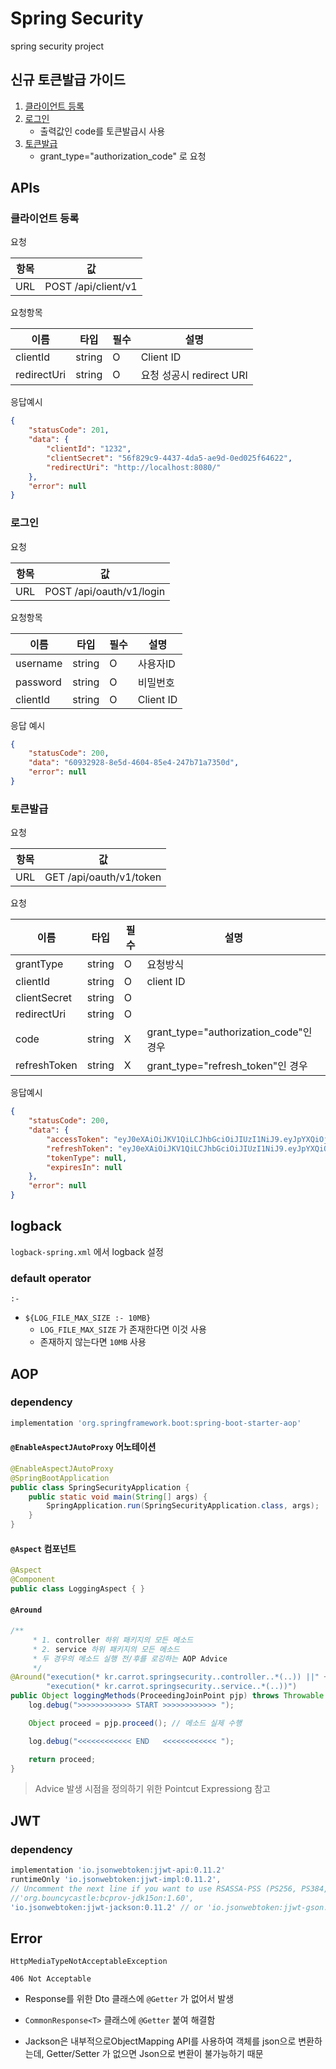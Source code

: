 # Spring Security

spring security project

## 신규 토큰발급 가이드

1. [클라이언트 등록](#클라이언트-등록)
2. [로그인](#로그인)
   - 출력값인 code를 토큰발급시 사용
3. [토큰발급](#토큰발급)
   - grant_type="authorization_code" 로 요청 

## APIs

### 클라이언트 등록

요청

| 항목 | 값                  |
| ---- | ------------------- |
| URL  | POST /api/client/v1 |

요청항목

| 이름        | 타입   | 필수 | 설명                     |
| ----------- | ------ | ---- | ------------------------ |
| clientId    | string | O    | Client ID                |
| redirectUri | string | O    | 요청 성공시 redirect URI |

응답예시

```json
{
    "statusCode": 201,
    "data": {
        "clientId": "1232",
        "clientSecret": "56f829c9-4437-4da5-ae9d-0ed025f64622",
        "redirectUri": "http://localhost:8080/"
    },
    "error": null
}
```

### 로그인

요청

| 항목 | 값                       |
| ---- | ------------------------ |
| URL  | POST /api/oauth/v1/login |

요청항목

| 이름     | 타입   | 필수 | 설명      |
| -------- | ------ | ---- | --------- |
| username | string | O    | 사용자ID  |
| password | string | O    | 비밀번호  |
| clientId | string | O    | Client ID |

응답 예시

```json
{
    "statusCode": 200,
    "data": "60932928-8e5d-4604-85e4-247b71a7350d",
    "error": null
}
```

### 토큰발급

요청

| 항목 | 값                      |
| ---- | ----------------------- |
| URL  | GET /api/oauth/v1/token |

요청

| 이름         | 타입   | 필수 | 설명                                   |
| ------------ | ------ | ---- | -------------------------------------- |
| grantType    | string | O    | 요청방식                               |
| clientId     | string | O    | client ID                              |
| clientSecret | string | O    |                                        |
| redirectUri  | string | O    |                                        |
| code         | string | X    | grant_type="authorization_code"인 경우 |
| refreshToken | string | X    | grant_type="refresh_token"인 경우      |

응답예시

```json
{
    "statusCode": 200,
    "data": {
        "accessToken": "eyJ0eXAiOiJKV1QiLCJhbGciOiJIUzI1NiJ9.eyJpYXQiOjE2MzU4NDA5NDgsImV4cCI6MTYzNTg0Mjc0OCwiU0VTU0lPTl9JRCI6ImJhZWFlZTUxLTQ0Y2YtNGY4Zi1iNGM0LTcxZDcyZGJiZWQ1ZiJ9.MCk9w2aLwgGxzOixIahG0eWeXonF6HdBwcGuufz3_2M",
        "refreshToken": "eyJ0eXAiOiJKV1QiLCJhbGciOiJIUzI1NiJ9.eyJpYXQiOjE2MzU4NDA5NDgsImV4cCI6MTYzNTg1MTc0OCwiU0VTU0lPTl9JRCI6ImJhZWFlZTUxLTQ0Y2YtNGY4Zi1iNGM0LTcxZDcyZGJiZWQ1ZiJ9.yyBX5b_E4ukBWHMFCZGEclmyL_MAgZObwTikml4ndTQ",
        "tokenType": null,
        "expiresIn": null
    },
    "error": null
}
```



## logback

`logback-spring.xml` 에서 logback 설정

### default operator

`:-`

- `${LOG_FILE_MAX_SIZE :- 10MB}`
  - `LOG_FILE_MAX_SIZE` 가 존재한다면 이것 사용
  - 존재하지 않는다면 `10MB` 사용



## AOP

### dependency

```build.gradle
implementation 'org.springframework.boot:spring-boot-starter-aop'
```

#### `@EnableAspectJAutoProxy` 어노테이션

```java
@EnableAspectJAutoProxy
@SpringBootApplication
public class SpringSecurityApplication {
	public static void main(String[] args) {
		SpringApplication.run(SpringSecurityApplication.class, args);
	}
}
```

#### `@Aspect` 컴포넌트

```java
@Aspect
@Component
public class LoggingAspect { }
```

#### `@Around`

```java
/**
     * 1. controller 하위 패키지의 모든 메소드
     * 2. service 하위 패키지의 모든 메소드
     * 두 경우의 메소드 실행 전/후를 로깅하는 AOP Advice
     */
@Around("execution(* kr.carrot.springsecurity..controller..*(..)) ||" +
        "execution(* kr.carrot.springsecurity..service..*(..))")
public Object loggingMethods(ProceedingJoinPoint pjp) throws Throwable {
    log.debug(">>>>>>>>>>>> START >>>>>>>>>>>> ");

    Object proceed = pjp.proceed(); // 메소드 실제 수행

    log.debug("<<<<<<<<<<<< END   <<<<<<<<<<<< ");

    return proceed;
}
```

> Advice 발생 시점을 정의하기 위한 Pointcut Expressiong 참고

## JWT

### dependency

```build.gradle
implementation 'io.jsonwebtoken:jjwt-api:0.11.2'
runtimeOnly 'io.jsonwebtoken:jjwt-impl:0.11.2',
// Uncomment the next line if you want to use RSASSA-PSS (PS256, PS384, PS512) algorithms:
//'org.bouncycastle:bcprov-jdk15on:1.60',
'io.jsonwebtoken:jjwt-jackson:0.11.2' // or 'io.jsonwebtoken:jjwt-gson:0.11.2' for gson
```

## Error

`HttpMediaTypeNotAcceptableException`

`406 Not Acceptable`

- Response를 위한 Dto 클래스에 `@Getter` 가 없어서 발생
- `CommonResponse<T>` 클래스에 `@Getter` 붙여 해결함

- Jackson은 내부적으로ObjectMapping API를 사용하여 객체를 json으로 변환하는데, Getter/Setter 가 없으면 Json으로 변환이 불가능하기 때문
